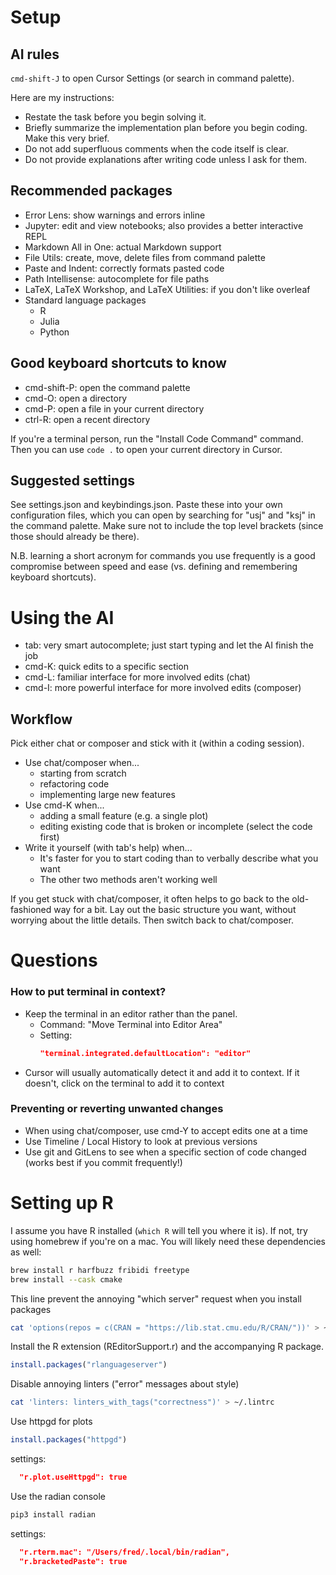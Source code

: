 # Setup

## AI rules

`cmd-shift-J` to open Cursor Settings (or search in command palette).

Here are my instructions:

- Restate the task before you begin solving it.  
- Briefly summarize the implementation plan before you begin coding. Make this very brief.  
- Do not add superfluous comments when the code itself is clear.  
- Do not provide explanations after writing code unless I ask for them.  

## Recommended packages

- Error Lens: show warnings and errors inline
- Jupyter: edit and view notebooks; also provides a better interactive REPL
- Markdown All in One: actual Markdown support
- File Utils: create, move, delete files from command palette
- Paste and Indent: correctly formats pasted code
- Path Intellisense: autocomplete for file paths
- LaTeX, LaTeX Workshop, and LaTeX Utilities: if you don't like overleaf
- Standard language packages
  - R
  - Julia
  - Python

## Good keyboard shortcuts to know

- cmd-shift-P: open the command palette
- cmd-O: open a directory
- cmd-P: open a file in your current directory
- ctrl-R: open a recent directory

If you're a terminal person, run the "Install Code Command" command. Then you can use `code .` to open your current directory in Cursor.

## Suggested settings

See settings.json and keybindings.json. Paste these into your own configuration files, which you can open by searching for "usj" and "ksj" in the command palette. Make sure not to include the top level brackets (since those should already be there).

N.B. learning a short acronym for commands you use frequently is a good compromise between speed and ease (vs. defining and remembering keyboard shortcuts).

# Using the AI

- tab: very smart autocomplete; just start typing and let the AI finish the job
- cmd-K: quick edits to a specific section
- cmd-L: familiar interface for more involved edits (chat)
- cmd-I: more powerful interface for more involved edits (composer)

## Workflow

Pick either chat or composer and stick with it (within a coding session).

- Use chat/composer when...
  - starting from scratch
  - refactoring code
  - implementing large new features
- Use cmd-K when...
  - adding a small feature (e.g. a single plot)
  - editing existing code that is broken or incomplete (select the code first)
- Write it yourself (with tab's help) when...
  - It's faster for you to start coding than to verbally describe what you want
  - The other two methods aren't working well

If you get stuck with chat/composer, it often helps to go back to the old-fashioned way for a bit. Lay out the basic structure you want, without worrying about the little details. Then switch back to chat/composer.

# Questions

### How to put terminal in context?

- Keep the terminal in an editor rather than the panel.
  - Command: "Move Terminal into Editor Area"
  - Setting:
    ```json
    "terminal.integrated.defaultLocation": "editor"
    ```
- Cursor will usually automatically detect it and add it to context. If it doesn't, click on the terminal to add it to context

### Preventing or reverting unwanted changes
- When using chat/composer, use cmd-Y to accept edits one at a time
- Use Timeline / Local History to look at previous versions
- Use git and GitLens to see when a specific section of code changed (works best if you commit frequently!)

# Setting up R

I assume you have R installed (`which R` will tell you where it is).
If not, try using homebrew if you're on a mac. You will likely need
these dependencies as well:
```sh
brew install r harfbuzz fribidi freetype
brew install --cask cmake
```

This line prevent the annoying "which server" request when you install packages
```sh
cat 'options(repos = c(CRAN = "https://lib.stat.cmu.edu/R/CRAN/"))' > ~/.Rprofile'
```

Install the R extension (REditorSupport.r) and the accompanying R package.
```r
install.packages("rlanguageserver")
```

Disable annoying linters ("error" messages about style)
```sh
cat 'linters: linters_with_tags("correctness")' > ~/.lintrc
```

Use httpgd for plots
```r
install.packages("httpgd")
```
settings:
```json
  "r.plot.useHttpgd": true
```

Use the radian console
```sh
pip3 install radian
```
settings: 
```json
  "r.rterm.mac": "/Users/fred/.local/bin/radian",
  "r.bracketedPaste": true
```
